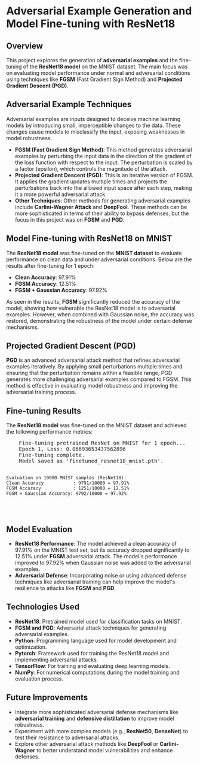 <!DOCTYPE html>
<html lang="en">
<head>
  <meta charset="UTF-8">
  <meta name="viewport" content="width=device-width, initial-scale=1.0">

</head>
<body>
  <h1>Adversarial Example Generation and Model Fine-tuning with ResNet18</h1>

  <h2>Overview</h2>
  <p>This project explores the generation of <b>adversarial examples</b> and the fine-tuning of the <b>ResNet18 model</b> on the MNIST dataset. The main focus was on evaluating model performance under normal and adversarial conditions using techniques like <b>FGSM</b> (Fast Gradient Sign Method) and <b>Projected Gradient Descent (PGD)</b>.</p>

  <h2>Adversarial Example Techniques</h2>
  <p>Adversarial examples are inputs designed to deceive machine learning models by introducing small, imperceptible changes to the data. These changes cause models to misclassify the input, exposing weaknesses in model robustness.</p>
  <ul>
    <li><b>FGSM (Fast Gradient Sign Method)</b>: This method generates adversarial examples by perturbing the input data in the direction of the gradient of the loss function with respect to the input. The perturbation is scaled by a factor (epsilon), which controls the magnitude of the attack.</li>
    <li><b>Projected Gradient Descent (PGD)</b>: This is an iterative version of FGSM. It applies the gradient updates multiple times and projects the perturbations back into the allowed input space after each step, making it a more powerful adversarial attack.</li>
    <li><b>Other Techniques</b>: Other methods for generating adversarial examples include <b>Carlini-Wagner Attack</b> and <b>DeepFool</b>. These methods can be more sophisticated in terms of their ability to bypass defenses, but the focus in this project was on <b>FGSM</b> and <b>PGD</b>.</li>
  </ul>

  <h2>Model Fine-tuning with ResNet18 on MNIST</h2>
  <p>The <b>ResNet18 model</b> was fine-tuned on the <b>MNIST dataset</b> to evaluate performance on clean data and under adversarial conditions. Below are the results after fine-tuning for 1 epoch:</p>
  <ul>
    <li><b>Clean Accuracy</b>: 97.91%</li>
    <li><b>FGSM Accuracy</b>: 12.51%</li>
    <li><b>FGSM + Gaussian Accuracy</b>: 97.92%</li>
  </ul>
  <p>As seen in the results, <b>FGSM</b> significantly reduced the accuracy of the model, showing how vulnerable the ResNet18 model is to adversarial examples. However, when combined with Gaussian noise, the accuracy was restored, demonstrating the robustness of the model under certain defense mechanisms.</p>

  <h2>Projected Gradient Descent (PGD)</h2>
  <p><b>PGD</b> is an advanced adversarial attack method that refines adversarial examples iteratively. By applying small perturbations multiple times and ensuring that the perturbation remains within a feasible range, PGD generates more challenging adversarial examples compared to FGSM. This method is effective in evaluating model robustness and improving the adversarial training process.</p>

  <h2>Fine-tuning Results</h2>
  <p>The <b>ResNet18 model</b> was fine-tuned on the MNIST dataset and achieved the following performance metrics:</p>
  <pre>
    Fine-tuning pretrained ResNet on MNIST for 1 epoch...
    Epoch 1, Loss: 0.06693653437562896
    Fine-tuning complete.
    Model saved as 'finetuned_resnet18_mnist.pth'.

    Evaluation on 10000 MNIST samples (ResNet18):
    Clean Accuracy           : 9791/10000 = 97.91%
    FGSM Accuracy            : 1251/10000 = 12.51%
    FGSM + Gaussian Accuracy: 9792/10000 = 97.92%
  </pre>

  <h2>Model Evaluation</h2>
  <ul>
    <li><b>ResNet18 Performance</b>: The model achieved a clean accuracy of 97.91% on the MNIST test set, but its accuracy dropped significantly to 12.51% under <b>FGSM</b> adversarial attack. The model's performance improved to 97.92% when Gaussian noise was added to the adversarial examples.</li>
    <li><b>Adversarial Defense</b>: Incorporating noise or using advanced defense techniques like adversarial training can help improve the model's resilience to attacks like <b>FGSM</b> and <b>PGD</b>.</li>
  </ul>

  <h2>Technologies Used</h2>
  <ul>
    <li><b>ResNet18</b>: Pretrained model used for classification tasks on MNIST.</li>
    <li><b>FGSM and PGD</b>: Adversarial attack techniques for generating adversarial examples.</li>
    <li><b>Python</b>: Programming language used for model development and optimization.</li>
    <li><b>Pytorch</b>: Framework used for training the ResNet18 model and implementing adversarial attacks.</li>
    <li><b>TensorFlow</b>: For training and evaluating deep learning models.</li>
    <li><b>NumPy</b>: For numerical computations during the model training and evaluation process.</li>
  </ul>

  <h2>Future Improvements</h2>
  <ul>
    <li>Integrate more sophisticated adversarial defense mechanisms like <b>adversarial training</b> and <b>defensive distillation</b> to improve model robustness.</li>
    <li>Experiment with more complex models (e.g., <b>ResNet50</b>, <b>DenseNet</b>) to test their resistance to adversarial attacks.</li>
    <li>Explore other adversarial attack methods like <b>DeepFool</b> or <b>Carlini-Wagner</b> to better understand model vulnerabilities and enhance defenses.</li>
  </ul>

</body>
</html>
